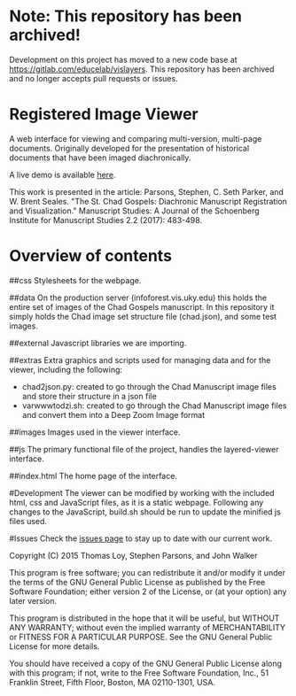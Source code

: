 # Note: This repository has been archived!
Development on this project has moved to a new code base at https://gitlab.com/educelab/vislayers. This repository has been archived and no longer accepts pull requests or issues.

# Registered Image Viewer
A web interface for viewing and comparing multi-version, multi-page documents. Originally developed for the presentation of historical documents that have been imaged diachronically.

A live demo is available [here](http://infoforest.vis.uky.edu/).

This work is presented in the article:
Parsons, Stephen, C. Seth Parker, and W. Brent Seales. "The St. Chad Gospels: Diachronic Manuscript Registration and Visualization." Manuscript Studies: A Journal of the Schoenberg Institute for Manuscript Studies 2.2 (2017): 483-498.

# Overview of contents
##css
Stylesheets for the webpage.

##data
On the production server (infoforest.vis.uky.edu) this holds the entire set of images of the Chad Gospels manuscript. In this repository it simply holds the Chad image set structure file (chad.json), and some test images.

##external
Javascript libraries we are importing.

##extras
Extra graphics and scripts used for managing data and for the viewer, including the following:

- chad2json.py: created to go through the Chad Manuscript image files and store their structure in a json file
- varwwwtodzi.sh: created to go through the Chad Manuscript image files and convert them into a Deep Zoom Image format

##images
Images used in the viewer interface.

##js
The primary functional file of the project, handles the layered-viewer interface.

##index.html
The home page of the interface.

#Development
The viewer can be modified by working with the included html, css and JavaScript files, as it is a static webpage. Following any changes to the JavaScript, build.sh should be run to update the minified js files used.

#Issues
Check the [issues page](https://github.com/viscenter/layered-viewer/issues) to stay up to date with our current work.

Copyright (C) 2015 Thomas Loy, Stephen Parsons, and John Walker

This program is free software; you can redistribute it and/or
modify it under the terms of the GNU General Public License
as published by the Free Software Foundation; either version 2
of the License, or (at your option) any later version.

This program is distributed in the hope that it will be useful,
but WITHOUT ANY WARRANTY; without even the implied warranty of
MERCHANTABILITY or FITNESS FOR A PARTICULAR PURPOSE.  See the
GNU General Public License for more details.

You should have received a copy of the GNU General Public License
along with this program; if not, write to the Free Software
Foundation, Inc., 51 Franklin Street, Fifth Floor, Boston, MA  02110-1301, USA.
